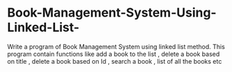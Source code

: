 # Book-Management-System-Using-Linked-List-
Write a program of Book Management System using linked list method. This program contain functions like add a book to the list , delete a book based on title , delete a book based on Id , search a book , list of all the books etc 
